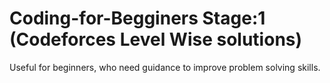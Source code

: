 # Coding-for-Begginers Stage:1 (Codeforces Level Wise solutions)
Useful for beginners, who need guidance to improve problem solving skills. 
